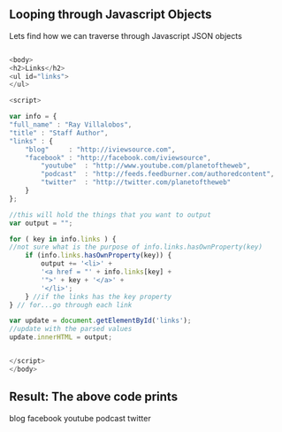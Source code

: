 ## Looping through Javascript Objects

Lets find how we can traverse through Javascript JSON objects

```Javascript

<body>
<h2>Links</h2>
<ul id="links">
</ul>

<script>

var info = {
"full_name" : "Ray Villalobos",
"title" : "Staff Author",
"links" : {
    "blog"     : "http://iviewsource.com",
    "facebook" : "http://facebook.com/iviewsource",
		"youtube"  : "http://www.youtube.com/planetoftheweb",
		"podcast"  : "http://feeds.feedburner.com/authoredcontent",
		"twitter"  : "http://twitter.com/planetoftheweb" 
	}
};

//this will hold the things that you want to output
var output = "";

for ( key in info.links ) {
//not sure what is the purpose of info.links.hasOwnProperty(key)
	if (info.links.hasOwnProperty(key)) {
		output += '<li>' +
		'<a href = "' + info.links[key] +
		'">' + key + '</a>' +
		'</li>';
	} //if the links has the key property
} // for...go through each link

var update = document.getElementById('links');
//update with the parsed values
update.innerHTML = output;


</script>
</body>

```

## Result: The above code prints

blog
facebook
youtube
podcast
twitter
